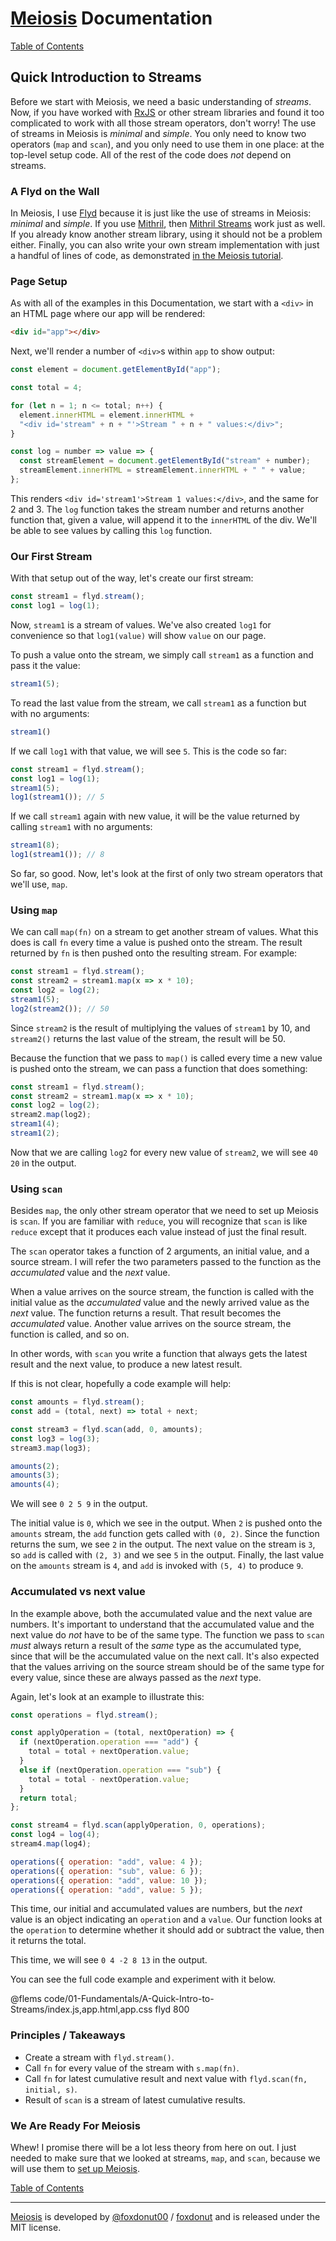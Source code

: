 # [Meiosis](https://meiosis.js.org) Documentation

[Table of Contents](toc.html)

## Quick Introduction to Streams

Before we start with Meiosis, we need a basic understanding of _streams_. Now, if you have worked with
[RxJS](https://github.com/ReactiveX/rxjs) or other stream libraries and found it too complicated to work with all those
stream operators, don't worry! The use of streams in Meiosis is _minimal_ and _simple_. You only need to know two
operators (`map` and `scan`), and you only need to use them in one place: at the top-level setup code. All of the rest
of the code does _not_ depend on streams.

### A Flyd on the Wall

In Meiosis, I use [Flyd](https://github.com/paldepind/flyd) because it is just like the use of streams in Meiosis:
_minimal_ and _simple_. If you use [Mithril](https://mithril.js.org), then
[Mithril Streams](https://mithril.js.org/stream.html) work just as well. If you already know another stream library,
using it should not be a problem either. Finally, you can also write your own stream implementation with just a handful
of lines of code, as demonstrated [in the Meiosis tutorial](https://meiosis.js.org/tutorial/05-stream-mithril.html).

### Page Setup

As with all of the examples in this Documentation, we start with a `<div>` in an HTML page where our app will be rendered:

```html
<div id="app"></div>
```

Next, we'll render a number of `<div>`s within `app` to show output:

```javascript
const element = document.getElementById("app");

const total = 4;

for (let n = 1; n <= total; n++) {
  element.innerHTML = element.innerHTML +
  "<div id='stream" + n + "'>Stream " + n + " values:</div>";
}

const log = number => value => {
  const streamElement = document.getElementById("stream" + number);
  streamElement.innerHTML = streamElement.innerHTML + " " + value;
};
```

This renders `<div id='stream1'>Stream 1 values:</div>`, and the same for 2 and 3. The `log` function takes the stream
number and returns another function that, given a value, will append it to the `innerHTML` of the div. We'll be able to
see values by calling this `log` function.

### Our First Stream

With that setup out of the way, let's create our first stream:

```javascript
const stream1 = flyd.stream();
const log1 = log(1);
```

Now, `stream1` is a stream of values. We've also created `log1` for convenience so that `log1(value)` will show `value`
on our page.

To push a value onto the stream, we simply call `stream1` as a function and pass it the value:

```javascript
stream1(5);
```

To read the last value from the stream, we call `stream1` as a function but with no arguments:

```javascript
stream1()
```

If we call `log1` with that value, we will see `5`. This is the code so far:

```javascript
const stream1 = flyd.stream();
const log1 = log(1);
stream1(5);
log1(stream1()); // 5
```

If we call `stream1` again with new value, it will be the value returned by calling `stream1` with no arguments:

```javascript
stream1(8);
log1(stream1()); // 8
```

So far, so good. Now, let's look at the first of only two stream operators that we'll use, `map`.

### Using `map`

We can call `map(fn)` on a stream to get another stream of values. What this does is call `fn` every time a value is
pushed onto the stream. The result returned by `fn` is then pushed onto the resulting stream. For example:

```javascript
const stream1 = flyd.stream();
const stream2 = stream1.map(x => x * 10);
const log2 = log(2);
stream1(5);
log2(stream2()); // 50
```

Since `stream2` is the result of multiplying the values of `stream1` by 10, and `stream2()` returns the last value of
the stream, the result will be 50.

Because the function that we pass to `map()` is called every time a new value is pushed onto the stream, we can pass a
function that does something:

```javascript
const stream1 = flyd.stream();
const stream2 = stream1.map(x => x * 10);
const log2 = log(2);
stream2.map(log2);
stream1(4);
stream1(2);
```

Now that we are calling `log2` for every new value of `stream2`, we will see `40 20` in the output.

### Using `scan`

Besides `map`, the only other stream operator that we need to set up Meiosis is `scan`. If you are familiar with
`reduce`, you will recognize that `scan` is like `reduce` except that it produces each value instead of just the
final result.

The `scan` operator takes a function of 2 arguments, an initial value, and a source stream. I will refer the two
parameters passed to the function as the _accumulated_ value and the _next_ value.

When a value arrives on the source stream, the function is called with the initial value as the _accumulated_ value
and the newly arrived value as the _next_ value. The function returns a result. That result becomes the _accumulated_
value. Another value arrives on the source stream, the function is called, and so on.

In other words, with `scan` you write a function that always gets the latest result and the next value, to produce a
new latest result.

If this is not clear, hopefully a code example will help:

```javascript
const amounts = flyd.stream();
const add = (total, next) => total + next;

const stream3 = flyd.scan(add, 0, amounts);
const log3 = log(3);
stream3.map(log3);

amounts(2);
amounts(3);
amounts(4);
```

We will see `0 2 5 9` in the output.

The initial value is `0`, which we see in the output. When `2` is pushed onto the `amounts` stream, the `add` function
gets called with `(0, 2)`. Since the function returns the sum, we see `2` in the output. The next value on the stream
is `3`, so `add` is called with `(2, 3)` and we see `5` in the output. Finally, the last value on the `amounts` stream
is `4`, and `add` is invoked with `(5, 4)` to produce `9`.

### Accumulated vs next value

In the example above, both the accumulated value and the next value are numbers. It's important to understand that the
accumulated value and the next value do _not_ have to be of the same type. The function we pass to `scan` _must_ always
return a result of the _same_ type as the accumulated type, since that will be the accumulated value on the next call.
It's also expected that the values arriving on the source stream should be of the same type for every value, since
these are always passed as the _next_ type.

Again, let's look at an example to illustrate this:

```javascript
const operations = flyd.stream();

const applyOperation = (total, nextOperation) => {
  if (nextOperation.operation === "add") {
    total = total + nextOperation.value;
  }
  else if (nextOperation.operation === "sub") {
    total = total - nextOperation.value;
  }
  return total;
};

const stream4 = flyd.scan(applyOperation, 0, operations);
const log4 = log(4);
stream4.map(log4);

operations({ operation: "add", value: 4 });
operations({ operation: "sub", value: 6 });
operations({ operation: "add", value: 10 });
operations({ operation: "add", value: 5 });
```

This time, our initial and accumulated values are numbers, but the _next_ value is an object indicating an `operation`
and a `value`. Our function looks at the `operation` to determine whether it should add or subtract the value, then it
returns the total.

This time, we will see `0 4 -2 8 13` in the output.

You can see the full code example and experiment with it below.

@flems code/01-Fundamentals/A-Quick-Intro-to-Streams/index.js,app.html,app.css flyd 800

### Principles / Takeaways

- Create a stream with `flyd.stream()`.
- Call `fn` for every value of the stream with `s.map(fn)`.
- Call `fn` for latest cumulative result and next value with `flyd.scan(fn, initial, s)`.
- Result of `scan` is a stream of latest cumulative results.

### We Are Ready For Meiosis

Whew! I promise there will be a lot less theory from here on out. I just needed to make sure that we looked at streams,
`map`, and `scan`, because we will use them to [set up Meiosis](01-Fundamentals-B-Meiosis-Setup.html).

[Table of Contents](toc.html)

-----

[Meiosis](https://meiosis.js.org) is developed by [@foxdonut00](http://twitter.com/foxdonut00) / [foxdonut](https://github.com/foxdonut) and is released under the MIT license.
